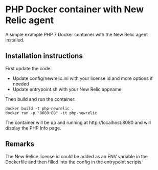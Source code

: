 # PHP Docker container with New Relic agent

A simple example PHP 7 Docker container with the New Relic agent installed.

## Installation instructions

First update the code:

  - Update config/newrelic.ini with your license id and more options if needed
  - Update entrypoint.sh with your New Relic appname


Then build and run the container:

```
docker build -t php-newrelic .
docker run -p "8080:80" -it php-newrelic
```

The container will be up and running at http://localhost:8080 and will display the PHP Info page.

## Remarks

The New Relice license id could be added as an ENV variable in the Dockerfile and then filled into the config in the entrypoint scripts.
